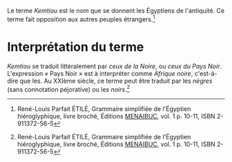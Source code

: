 <!-- TITLE: Kemtiou -->
<!-- SUBTITLE: Présentation du peuple Kemtiou -->

Le terme *Kemtiou* est le nom que se donnent les Égyptiens de l'antiquité. Ce terme fait opposition aux autres peuples étrangers.[^1]
# Interprétation du terme
*Kemtiou* se traduit littéralement par *ceux de la Noire*, ou *ceux du Pays Noir*. L'expression « Pays Noir » est à interpréter comme *Afrique noire*, c'est-à-dire que les. Au XXIème siècle, ce terme peut être traduit par les *nègres* (sans connotation péjorative) ou les *noirs*.[^1]

<!-- Sources -->
[^1]:René-Louis Parfait ÉTILÉ, Grammaire simplifiée de l'Égyptien hiéroglyphique, livre broché, Éditions [MENAIBUC](http://www.menaibuc.com/), vol. 1 p. 10-11, ISBN 2-911372-56-5